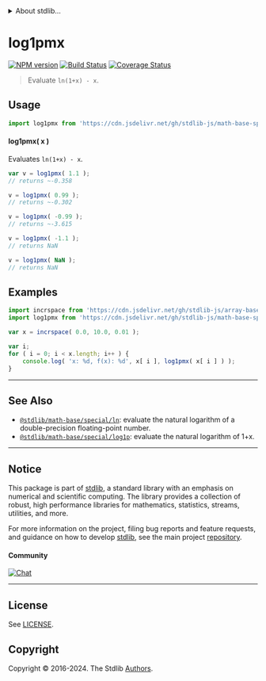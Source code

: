 <!--

@license Apache-2.0

Copyright (c) 2023 The Stdlib Authors.

Licensed under the Apache License, Version 2.0 (the "License");
you may not use this file except in compliance with the License.
You may obtain a copy of the License at

   http://www.apache.org/licenses/LICENSE-2.0

Unless required by applicable law or agreed to in writing, software
distributed under the License is distributed on an "AS IS" BASIS,
WITHOUT WARRANTIES OR CONDITIONS OF ANY KIND, either express or implied.
See the License for the specific language governing permissions and
limitations under the License.

-->


<details>
  <summary>
    About stdlib...
  </summary>
  <p>We believe in a future in which the web is a preferred environment for numerical computation. To help realize this future, we've built stdlib. stdlib is a standard library, with an emphasis on numerical and scientific computation, written in JavaScript (and C) for execution in browsers and in Node.js.</p>
  <p>The library is fully decomposable, being architected in such a way that you can swap out and mix and match APIs and functionality to cater to your exact preferences and use cases.</p>
  <p>When you use stdlib, you can be absolutely certain that you are using the most thorough, rigorous, well-written, studied, documented, tested, measured, and high-quality code out there.</p>
  <p>To join us in bringing numerical computing to the web, get started by checking us out on <a href="https://github.com/stdlib-js/stdlib">GitHub</a>, and please consider <a href="https://opencollective.com/stdlib">financially supporting stdlib</a>. We greatly appreciate your continued support!</p>
</details>

# log1pmx

[![NPM version][npm-image]][npm-url] [![Build Status][test-image]][test-url] [![Coverage Status][coverage-image]][coverage-url] <!-- [![dependencies][dependencies-image]][dependencies-url] -->

> Evaluate `ln(1+x) - x`.



<section class="usage">

## Usage

```javascript
import log1pmx from 'https://cdn.jsdelivr.net/gh/stdlib-js/math-base-special-log1pmx@deno/mod.js';
```

#### log1pmx( x )

Evaluates `ln(1+x) - x`.

```javascript
var v = log1pmx( 1.1 );
// returns ~-0.358

v = log1pmx( 0.99 );
// returns ~-0.302

v = log1pmx( -0.99 );
// returns ~-3.615

v = log1pmx( -1.1 );
// returns NaN

v = log1pmx( NaN );
// returns NaN
```

</section>

<!-- /.usage -->

<section class="examples">

## Examples

<!-- eslint no-undef: "error" -->

```javascript
import incrspace from 'https://cdn.jsdelivr.net/gh/stdlib-js/array-base-incrspace@deno/mod.js';
import log1pmx from 'https://cdn.jsdelivr.net/gh/stdlib-js/math-base-special-log1pmx@deno/mod.js';

var x = incrspace( 0.0, 10.0, 0.01 );

var i;
for ( i = 0; i < x.length; i++ ) {
    console.log( 'x: %d, f(x): %d', x[ i ], log1pmx( x[ i ] ) );
}
```

</section>

<!-- /.examples -->

<!-- C interface documentation. -->



<!-- Section for related `stdlib` packages. Do not manually edit this section, as it is automatically populated. -->

<section class="related">

* * *

## See Also

-   <span class="package-name">[`@stdlib/math-base/special/ln`][@stdlib/math/base/special/ln]</span><span class="delimiter">: </span><span class="description">evaluate the natural logarithm of a double-precision floating-point number.</span>
-   <span class="package-name">[`@stdlib/math-base/special/log1p`][@stdlib/math/base/special/log1p]</span><span class="delimiter">: </span><span class="description">evaluate the natural logarithm of 1+x.</span>

</section>

<!-- /.related -->

<!-- Section for all links. Make sure to keep an empty line after the `section` element and another before the `/section` close. -->


<section class="main-repo" >

* * *

## Notice

This package is part of [stdlib][stdlib], a standard library with an emphasis on numerical and scientific computing. The library provides a collection of robust, high performance libraries for mathematics, statistics, streams, utilities, and more.

For more information on the project, filing bug reports and feature requests, and guidance on how to develop [stdlib][stdlib], see the main project [repository][stdlib].

#### Community

[![Chat][chat-image]][chat-url]

---

## License

See [LICENSE][stdlib-license].


## Copyright

Copyright &copy; 2016-2024. The Stdlib [Authors][stdlib-authors].

</section>

<!-- /.stdlib -->

<!-- Section for all links. Make sure to keep an empty line after the `section` element and another before the `/section` close. -->

<section class="links">

[npm-image]: http://img.shields.io/npm/v/@stdlib/math-base-special-log1pmx.svg
[npm-url]: https://npmjs.org/package/@stdlib/math-base-special-log1pmx

[test-image]: https://github.com/stdlib-js/math-base-special-log1pmx/actions/workflows/test.yml/badge.svg?branch=v0.2.3
[test-url]: https://github.com/stdlib-js/math-base-special-log1pmx/actions/workflows/test.yml?query=branch:v0.2.3

[coverage-image]: https://img.shields.io/codecov/c/github/stdlib-js/math-base-special-log1pmx/main.svg
[coverage-url]: https://codecov.io/github/stdlib-js/math-base-special-log1pmx?branch=main

<!--

[dependencies-image]: https://img.shields.io/david/stdlib-js/math-base-special-log1pmx.svg
[dependencies-url]: https://david-dm.org/stdlib-js/math-base-special-log1pmx/main

-->

[chat-image]: https://img.shields.io/gitter/room/stdlib-js/stdlib.svg
[chat-url]: https://app.gitter.im/#/room/#stdlib-js_stdlib:gitter.im

[stdlib]: https://github.com/stdlib-js/stdlib

[stdlib-authors]: https://github.com/stdlib-js/stdlib/graphs/contributors

[umd]: https://github.com/umdjs/umd
[es-module]: https://developer.mozilla.org/en-US/docs/Web/JavaScript/Guide/Modules

[deno-url]: https://github.com/stdlib-js/math-base-special-log1pmx/tree/deno
[deno-readme]: https://github.com/stdlib-js/math-base-special-log1pmx/blob/deno/README.md
[umd-url]: https://github.com/stdlib-js/math-base-special-log1pmx/tree/umd
[umd-readme]: https://github.com/stdlib-js/math-base-special-log1pmx/blob/umd/README.md
[esm-url]: https://github.com/stdlib-js/math-base-special-log1pmx/tree/esm
[esm-readme]: https://github.com/stdlib-js/math-base-special-log1pmx/blob/esm/README.md
[branches-url]: https://github.com/stdlib-js/math-base-special-log1pmx/blob/main/branches.md

[stdlib-license]: https://raw.githubusercontent.com/stdlib-js/math-base-special-log1pmx/main/LICENSE

<!-- <related-links> -->

[@stdlib/math/base/special/ln]: https://github.com/stdlib-js/math-base-special-ln/tree/deno

[@stdlib/math/base/special/log1p]: https://github.com/stdlib-js/math-base-special-log1p/tree/deno

<!-- </related-links> -->

</section>

<!-- /.links -->
